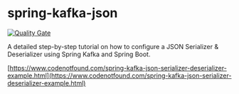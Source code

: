 # spring-kafka-json

[![Quality Gate](https://sonarqube.com/api/badges/gate?key=com.codenotfound:spring-kafka-json)](https://sonarqube.com/dashboard/index/com.codenotfound:spring-kafka-json)

A detailed step-by-step tutorial on how to configure a JSON Serializer &amp; Deserializer using Spring Kafka and Spring Boot.

[https://www.codenotfound.com/spring-kafka-json-serializer-deserializer-example.html](https://www.codenotfound.com/spring-kafka-json-serializer-deserializer-example.html)
